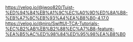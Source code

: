 https://velog.io/@jwoo820/Tuist-%ED%94%84%EB%A1%9C%EC%A0%9D%ED%8A%B8-%EB%A7%8C%EB%93%A4%EA%B8%B0-4.17.0
https://velog.io/@niro/SwiftUI-TCA-Tutorials-%EC%B2%AB%EB%B2%88%EC%A7%B8-feature-%EA%B5%AC%ED%98%84%ED%95%98%EA%B8%B0
